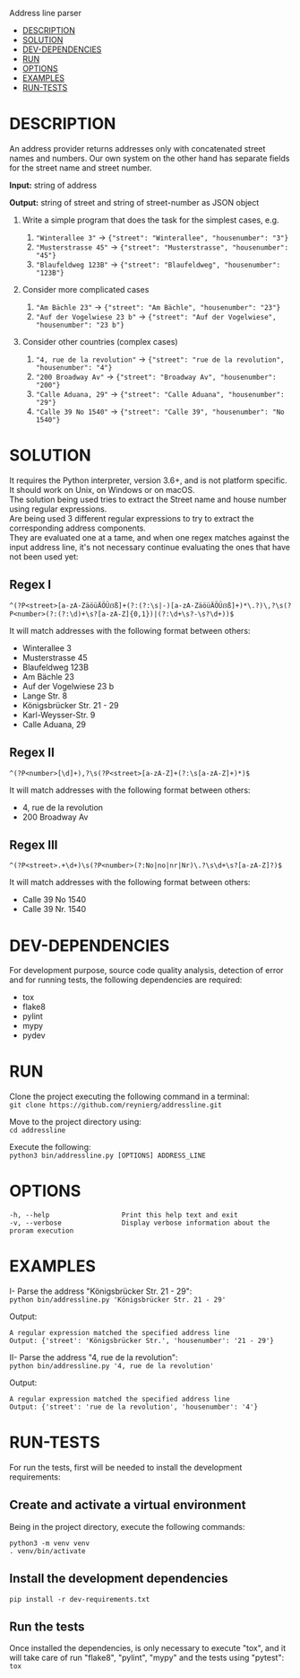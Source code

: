 Address line parser

- [DESCRIPTION](#description)
- [SOLUTION](#solution)
- [DEV-DEPENDENCIES](#dev-dependencies)  
- [RUN](#run)
- [OPTIONS](#options)
- [EXAMPLES](#examples)
- [RUN-TESTS](#run-tests)

# DESCRIPTION

An address provider returns addresses only with concatenated street names and numbers. Our own system on the other hand has separate fields for the street name and street number.

**Input:** string of address

**Output:** string of street and string of street-number as JSON object

1. Write a simple program that does the task for the simplest cases, e.g.
   1. `"Winterallee 3"` -> `{"street": "Winterallee", "housenumber": "3"}`
   1. `"Musterstrasse 45"` -> `{"street": "Musterstrasse", "housenumber": "45"}`
   1. `"Blaufeldweg 123B"` -> `{"street": "Blaufeldweg", "housenumber": "123B"}`

2. Consider more complicated cases
   1. `"Am Bächle 23"` -> `{"street": "Am Bächle", "housenumber": "23"}`
   1. `"Auf der Vogelwiese 23 b"` -> `{"street": "Auf der Vogelwiese", "housenumber": "23 b"}`

3. Consider other countries (complex cases)
   1. `"4, rue de la revolution"` -> `{"street": "rue de la revolution", "housenumber": "4"}`
   1. `"200 Broadway Av"` -> `{"street": "Broadway Av", "housenumber": "200"}`
   1. `"Calle Aduana, 29"` -> `{"street": "Calle Aduana", "housenumber": "29"}`
   1. `"Calle 39 No 1540"` -> `{"street": "Calle 39", "housenumber": "No 1540"}`

# SOLUTION

It requires the Python interpreter, version 3.6+, and is not platform specific. It should work on Unix, 
on Windows or on macOS.\
The solution being used tries to extract the Street name and house number using regular expressions.\
Are being used 3 different regular expressions to try to extract the corresponding address components.\
They are evaluated one at a tame, and when one regex matches against the input address line, it's not necessary 
continue evaluating the ones that have not been used yet:

## Regex I

`^(?P<street>[a-zA-ZäöüÄÖÜẞß]+(?:(?:\s|-)[a-zA-ZäöüÄÖÜẞß]+)*\.?)\,?\s(?P<number>(?:(?:\d)+\s?[a-zA-Z]{0,1})|(?:\d+\s?-\s?\d+))$`

It will match addresses with the following format between others:
- Winterallee 3
- Musterstrasse 45
- Blaufeldweg 123B
- Am Bächle 23
- Auf der Vogelwiese 23 b
- Lange Str. 8
- Königsbrücker Str. 21 - 29
- Karl-Weysser-Str. 9
- Calle Aduana, 29

## Regex II

`^(?P<number>[\d]+),?\s(?P<street>[a-zA-Z]+(?:\s[a-zA-Z]+)*)$`

It will match addresses with the following format between others:
- 4, rue de la revolution
- 200 Broadway Av

## Regex III

`^(?P<street>.+\d+)\s(?P<number>(?:No|no|nr|Nr)\.?\s\d+\s?[a-zA-Z]?)$`

It will match addresses with the following format between others:
- Calle 39 No 1540
- Calle 39 Nr. 1540  

# DEV-DEPENDENCIES

For development purpose, source code quality analysis, detection of error and for running tests, 
the following dependencies are required:

- tox
- flake8
- pylint
- mypy
- pydev

# RUN
Clone the project executing the following command in a terminal:\
`git clone https://github.com/reynierg/addressline.git`

Move to the project directory using:\
`cd addressline`

Execute the following:\
`python3 bin/addressline.py [OPTIONS] ADDRESS_LINE`

# OPTIONS
    -h, --help                  Print this help text and exit
    -v, --verbose               Display verbose information about the proram execution

# EXAMPLES
I- Parse the address "Königsbrücker Str. 21 - 29":\
`python bin/addressline.py 'Königsbrücker Str. 21 - 29'`
  
Output:
```
A regular expression matched the specified address line
Output: {'street': 'Königsbrücker Str.', 'housenumber': '21 - 29'}
```

II- Parse the address "4, rue de la revolution":\
`python bin/addressline.py '4, rue de la revolution'`
  
Output:
```
A regular expression matched the specified address line
Output: {'street': 'rue de la revolution', 'housenumber': '4'}
```

# RUN-TESTS

For run the tests, first will be needed to install the development requirements:
## Create and activate a virtual environment
Being in the project directory, execute the following commands:
```
python3 -m venv venv
. venv/bin/activate
```

## Install the development dependencies
`pip install -r dev-requirements.txt`

## Run the tests
Once installed the dependencies, is only necessary to execute "tox", and it will take care of run 
"flake8", "pylint", "mypy" and the tests using "pytest":\
`tox`
